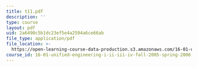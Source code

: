 ```yaml
---
title: t11.pdf
description: ''
type: course
layout: pdf
uid: 2a6490c5b1dc23ef5e4a2594a6ce66ab
file_type: application/pdf
file_location: >-
  https://open-learning-course-data-production.s3.amazonaws.com/16-01-unified-engineering-i-ii-iii-iv-fall-2005-spring-2006/2a6490c5b1dc23ef5e4a2594a6ce66ab_t11.pdf
course_id: 16-01-unified-engineering-i-ii-iii-iv-fall-2005-spring-2006
---
```

